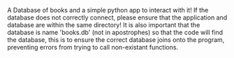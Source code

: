 A Database of books and a simple python app to interact with it!
If the database does not correctly connect, please ensure that the application and database are within the same directory!
It is also important that the database is name 'books.db' (not in apostrophes) so that the code will find the database, this is to ensure the correct database joins onto the program, preventing errors from trying to call non-existant functions.